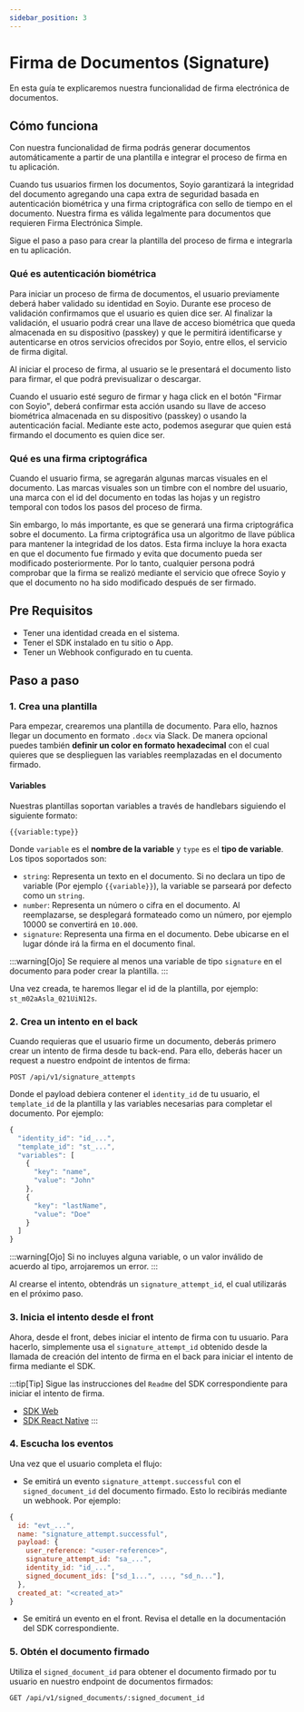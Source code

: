 ```yaml
---
sidebar_position: 3
---
```


# Firma de Documentos (Signature)

En esta guía te explicaremos nuestra funcionalidad de firma electrónica de documentos.

## Cómo funciona

Con nuestra funcionalidad de firma podrás generar documentos automáticamente a partir de una plantilla e integrar el proceso de firma en tu aplicación.

Cuando tus usuarios firmen los documentos, Soyio garantizará la integridad del documento agregando una capa extra de seguridad basada en autenticación biométrica y una firma criptográfica con sello de tiempo en el documento. Nuestra firma es válida legalmente para documentos que requieren Firma Electrónica Simple.

Sigue el paso a paso para crear la plantilla del proceso de firma e integrarla en tu aplicación.

### Qué es autenticación biométrica

Para iniciar un proceso de firma de documentos, el usuario previamente deberá haber validado su identidad en Soyio. Durante ese proceso de validación confirmamos que el usuario es quien dice ser. Al finalizar la validación, el usuario podrá crear una llave de acceso biométrica que queda almacenada en su dispositivo (passkey) y que le permitirá identificarse y autenticarse en otros servicios ofrecidos por Soyio, entre ellos, el servicio de firma digital.

Al iniciar el proceso de firma, al usuario se le presentará el documento listo para firmar, el que podrá previsualizar o descargar.

Cuando el usuario esté seguro de firmar y haga click en el botón "Firmar con Soyio", deberá confirmar esta acción usando su llave de acceso biométrica almacenada en su dispositivo (passkey) o usando la autenticación facial. Mediante este acto, podemos asegurar que quien está firmando el documento es quien dice ser.

### Qué es una firma criptográfica

Cuando el usuario firma, se agregarán algunas marcas visuales en el documento. Las marcas visuales son un timbre con el nombre del usuario, una marca con el id del documento en todas las hojas y un registro temporal con todos los pasos del proceso de firma.

Sin embargo, lo más importante, es que se generará una firma criptográfica sobre el documento. La firma criptográfica usa un algoritmo de llave pública para mantener la integridad de los datos. Esta firma incluye la hora exacta en que el documento fue firmado y evita que documento pueda ser modificado posteriormente. Por lo tanto, cualquier persona podrá comprobar que la firma se realizó mediante el servicio que ofrece Soyio y que el documento no ha sido modificado después de ser firmado.

## Pre Requisitos

- Tener una identidad creada en el sistema.
- Tener el SDK instalado en tu sitio o App.
- Tener un Webhook configurado en tu cuenta.

## Paso a paso

### 1. Crea una plantilla

Para empezar, crearemos una plantilla de documento. Para ello, haznos llegar un documento en formato `.docx` via Slack. De manera opcional puedes también **definir un color en formato hexadecimal** con el cual quieres que se desplieguen las variables reemplazadas en el documento firmado.

#### Variables

Nuestras plantillas soportan variables a través de handlebars siguiendo el siguiente formato:

`{{variable:type}}`

Donde `variable` es el **nombre de la variable** y `type` es el **tipo de variable**. Los tipos soportados son:

- `string`: Representa un texto en el documento. Si no declara un tipo de variable (Por ejemplo `{{variable}}`), la variable se parseará por defecto como un `string`.
- `number`: Representa un número o cifra en el documento. Al reemplazarse, se desplegará formateado como un número, por ejemplo 10000 se convertirá en `10.000`.
- `signature`: Representa una firma en el documento. Debe ubicarse en el lugar dónde irá la firma en el documento final.

:::warning[Ojo]
Se requiere al menos una variable de tipo `signature` en el documento para poder crear la plantilla.
:::

Una vez creada, te haremos llegar el id de la plantilla, por ejemplo: `st_m02aAsla_021UiN12s`.

### 2. Crea un intento en el back

Cuando requieras que el usuario firme un documento, deberás primero crear un intento de firma desde tu back-end. Para ello, deberás hacer un request a nuestro endpoint de intentos de firma:

`POST /api/v1/signature_attempts`

Donde el payload debiera contener el `identity_id` de tu usuario, el `template_id` de la plantilla y las variables necesarias para completar el documento. Por ejemplo:

```javascript title="Payload Ejemplo POST /api/v1/signature_attempts"
{
  "identity_id": "id_...",
  "template_id": "st_...",
  "variables": [
    {
      "key": "name",
      "value": "John"
    },
    {
      "key": "lastName",
      "value": "Doe"
    }
  ]
}
```

:::warning[Ojo]
Si no incluyes alguna variable, o un valor inválido de acuerdo al tipo, arrojaremos un error.
:::

Al crearse el intento, obtendrás un `signature_attempt_id`, el cual utilizarás en el próximo paso.

### 3. Inicia el intento desde el front

Ahora, desde el front, debes iniciar el intento de firma con tu usuario. Para hacerlo, simplemente usa el `signature_attempt_id` obtenido desde la llamada de creación del intento de firma en el back para iniciar el intento de firma mediante el SDK.

:::tip[Tip]
Sigue las instrucciones del `Readme` del SDK correspondiente para iniciar el intento de firma.

- [SDK Web](https://www.npmjs.com/package/@soyio/soyio-widget)
- [SDK React Native](https://www.npmjs.com/package/@soyio/soyio-rn-sdk)
  :::

### 4. Escucha los eventos

Una vez que el usuario completa el flujo:

- Se emitirá un evento `signature_attempt.successful` con el `signed_document_id` del documento firmado. Esto lo recibirás mediante un webhook. Por ejemplo:

```javascript
{
  id: "evt_...",
  name: "signature_attempt.successful",
  payload: {
    user_reference: "<user-reference>",
    signature_attempt_id: "sa_...",
    identity_id: "id_...",
    signed_document_ids: ["sd_1...", ..., "sd_n..."],
  },
  created_at: "<created_at>"
}
```

- Se emitirá un evento en el front. Revisa el detalle en la documentación del SDK correspondiente.

### 5. Obtén el documento firmado

Utiliza el `signed_document_id` para obtener el documento firmado por tu usuario en nuestro endpoint de documentos firmados:

`GET /api/v1/signed_documents/:signed_document_id`

